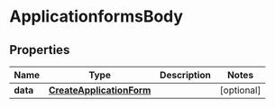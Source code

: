 # ApplicationformsBody

## Properties
Name | Type | Description | Notes
------------ | ------------- | ------------- | -------------
**data** | [**CreateApplicationForm**](CreateApplicationForm.md) |  |  [optional]
